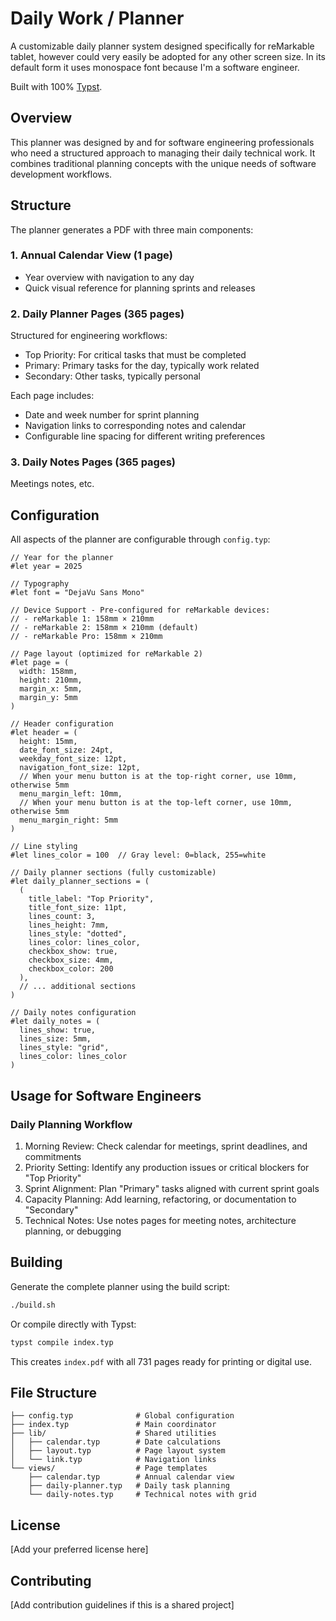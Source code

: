 # Daily Work / Planner 
A customizable daily planner system designed specifically for reMarkable tablet, however could very easily be adopted for any other screen size. In its default form it uses monospace font because I'm a software engineer. 

Built with 100% [Typst](https://typst.app/).

## Overview
This planner was designed by and for software engineering professionals who need a structured approach to managing their daily technical work. It combines traditional planning concepts with the unique needs of software development workflows.

## Structure
The planner generates a PDF with three main components:

### 1. Annual Calendar View (1 page)
- Year overview with navigation to any day
- Quick visual reference for planning sprints and releases

### 2. Daily Planner Pages (365 pages)
Structured for engineering workflows:

- Top Priority: For critical tasks that must be completed
- Primary: Primary tasks for the day, typically work related 
- Secondary: Other tasks, typically personal

Each page includes:
- Date and week number for sprint planning
- Navigation links to corresponding notes and calendar
- Configurable line spacing for different writing preferences

### 3. Daily Notes Pages (365 pages)
Meetings notes, etc.

## Configuration
All aspects of the planner are configurable through `config.typ`:

```typst
// Year for the planner
#let year = 2025

// Typography
#let font = "DejaVu Sans Mono"

// Device Support - Pre-configured for reMarkable devices:
// - reMarkable 1: 158mm × 210mm
// - reMarkable 2: 158mm × 210mm (default)
// - reMarkable Pro: 158mm × 210mm

// Page layout (optimized for reMarkable 2)
#let page = (
  width: 158mm,
  height: 210mm,
  margin_x: 5mm,
  margin_y: 5mm
)

// Header configuration
#let header = (
  height: 15mm,
  date_font_size: 24pt,
  weekday_font_size: 12pt,
  navigation_font_size: 12pt,
  // When your menu button is at the top-right corner, use 10mm, otherwise 5mm
  menu_margin_left: 10mm,
  // When your menu button is at the top-left corner, use 10mm, otherwise 5mm
  menu_margin_right: 5mm
)

// Line styling
#let lines_color = 100  // Gray level: 0=black, 255=white

// Daily planner sections (fully customizable)
#let daily_planner_sections = (
  (
    title_label: "Top Priority",
    title_font_size: 11pt,
    lines_count: 3,
    lines_height: 7mm,
    lines_style: "dotted",
    lines_color: lines_color,
    checkbox_show: true,
    checkbox_size: 4mm,
    checkbox_color: 200
  ),
  // ... additional sections
)

// Daily notes configuration
#let daily_notes = (
  lines_show: true,
  lines_size: 5mm,
  lines_style: "grid",
  lines_color: lines_color
)
```

## Usage for Software Engineers

### Daily Planning Workflow

1. Morning Review: Check calendar for meetings, sprint deadlines, and commitments
2. Priority Setting: Identify any production issues or critical blockers for "Top Priority"
3. Sprint Alignment: Plan "Primary" tasks aligned with current sprint goals
4. Capacity Planning: Add learning, refactoring, or documentation to "Secondary"
5. Technical Notes: Use notes pages for meeting notes, architecture planning, or debugging

## Building

Generate the complete planner using the build script:

```bash
./build.sh
```

Or compile directly with Typst:

```bash
typst compile index.typ
```

This creates `index.pdf` with all 731 pages ready for printing or digital use.

## File Structure

```
├── config.typ              # Global configuration
├── index.typ               # Main coordinator
├── lib/                    # Shared utilities
│   ├── calendar.typ        # Date calculations
│   ├── layout.typ          # Page layout system
│   └── link.typ            # Navigation links
└── views/                  # Page templates
    ├── calendar.typ        # Annual calendar view
    ├── daily-planner.typ   # Daily task planning
    └── daily-notes.typ     # Technical notes with grid
```

## License

[Add your preferred license here]

## Contributing

[Add contribution guidelines if this is a shared project]